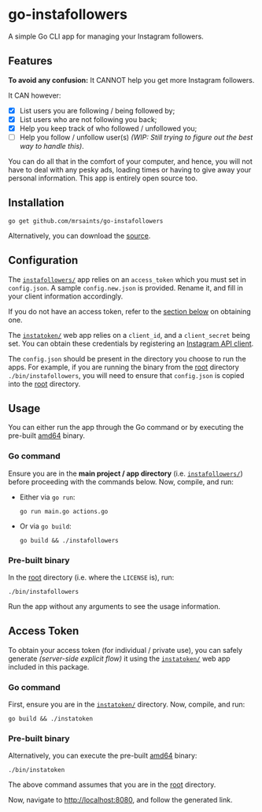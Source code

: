 # go-instafollowers

A simple Go CLI app for managing your Instagram followers.


## Features

**To avoid any confusion:** It CANNOT help you get more Instagram followers.

It CAN however:

- [x] List users you are following / being followed by;
- [x] List users who are not following you back;
- [x] Help you keep track of who followed / unfollowed you;
- [ ] Help you follow / unfollow user(s) _(WIP: Still trying to figure out the best way to handle this)_.

You can do all that in the comfort of your computer, and hence, you will not have to deal with any pesky ads, loading times or having to give away your personal information. This app is entirely open source too.


## Installation

```shell
go get github.com/mrsaints/go-instafollowers
```

Alternatively, you can download the [source][].


## Configuration

The [`instafollowers/`][main] app relies on an `access_token` which you must set in `config.json`. A sample `config.new.json` is provided. Rename it, and fill in your client information accordingly.

If you do not have an access token, refer to the [section below](#access-token) on obtaining one.

The [`instatoken/`][instatoken] web app relies on a `client_id`, and a `client_secret` being set. You can obtain these credentials by registering an [Instagram API client][register].

The `config.json` should be present in the directory you choose to run the apps. For example, if you are running the binary from the [root][] directory `./bin/instafollowers`, you will need to ensure that `config.json` is copied into the [root][] directory.


## Usage

You can either run the app through the Go command or by executing the pre-built [amd64][] binary.

### Go command

Ensure you are in the **main project / app directory** (i.e. [`instafollowers/`][main]) before proceeding with the commands below. Now, compile, and run:

- Either via `go run`:

    ```shell
    go run main.go actions.go
    ```

- Or via `go build`:

    ```shell
    go build && ./instafollowers
    ```

### Pre-built binary

In the [root][] directory (i.e. where the `LICENSE` is), run:

```shell
./bin/instafollowers
```

Run the app without any arguments to see the usage information.


## Access Token

To obtain your access token (for individual / private use), you can safely generate _(server-side explicit flow)_ it using the [`instatoken/`][instatoken] web app included in this package.

### Go command

First, ensure you are in the [`instatoken/`][instatoken] directory. Now, compile, and run:

```shell
go build && ./instatoken
```

### Pre-built binary

Alternatively, you can execute the pre-built [amd64][] binary:

```shell
./bin/instatoken
```

The above command assumes that you are in the [root][] directory.

Now, navigate to [http://localhost:8080](http://localhost:8080), and follow the generated link.


[source]: https://github.com/MrSaints/go-instafollowers/archive/master.zip
[amd64]: https://github.com/MrSaints/go-instafollowers/tree/master/bin
[root]: https://github.com/MrSaints/go-instafollowers
[main]: https://github.com/MrSaints/go-instafollowers/tree/master/instafollowers
[instatoken]: https://github.com/MrSaints/go-instafollowers/tree/master/instatoken
[register]: https://instagram.com/developer/clients/manage/